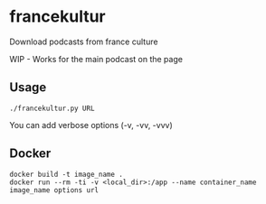# francekultur

Download podcasts from france culture 

WIP - Works for the main podcast on the page

## Usage

```
./francekultur.py URL
```

You can add verbose options (-v, -vv, -vvv)

## Docker

```
docker build -t image_name .
docker run --rm -ti -v <local_dir>:/app --name container_name image_name options url
```


